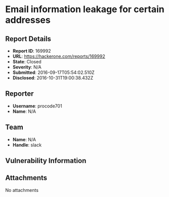 # Email information leakage for certain addresses

## Report Details
- **Report ID**: 169992
- **URL**: https://hackerone.com/reports/169992
- **State**: Closed
- **Severity**: N/A
- **Submitted**: 2016-09-17T05:54:02.510Z
- **Disclosed**: 2016-10-31T19:00:38.432Z

## Reporter
- **Username**: procode701
- **Name**: N/A

## Team
- **Name**: N/A
- **Handle**: slack

## Vulnerability Information


## Attachments
No attachments
